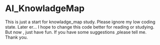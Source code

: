 # AI_KnowladgeMap
This is just a start for knowladge_map study.
Please ignore my low coding state.
Later er... I hope to change this code better for reading or studying.
But now , just have fun.
If you have some suggestions ,please tell me.
Thank you.
